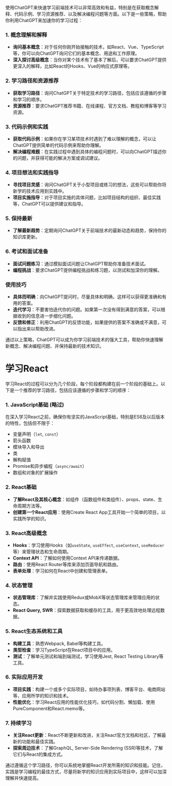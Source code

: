 使用ChatGPT来快速学习前端技术可以非常高效和有益，特别是在获取概念解释、代码示例、学习资源推荐、以及解决编程问题等方面。以下是一些策略，帮助你利用ChatGPT来加速你的学习过程：

### 1. 概念理解和解释

- **询问基本概念**：对于任何你刚开始接触的技术，如React、Vue、TypeScript等，你可以向ChatGPT询问它们的基本概念、用途和工作原理。
- **深入探讨高级概念**：当你对某个技术有了基本了解后，可以要求ChatGPT提供更深入的解释，比如React的Hooks、Vue的响应式原理等。

### 2. 学习路径和资源推荐

- **获取学习路径**：询问ChatGPT关于特定技术的学习路径，包括应该遵循的步骤和学习的顺序。
- **资源推荐**：要求ChatGPT推荐书籍、在线课程、官方文档、教程和博客等学习资源。

### 3. 代码示例和实践

- **获取代码示例**：如果你在学习某项技术时遇到了难以理解的概念，可以让ChatGPT提供简单的代码示例来帮助你理解。
- **解决编程难题**：在实践过程中遇到具体的编程问题时，可以向ChatGPT描述你的问题，并获得可能的解决方案或调试建议。

### 4. 项目想法和实践指导

- **寻找项目灵感**：询问ChatGPT关于小型项目或练习的想法，这些可以帮助你将新学的技术应用到实践中。
- **项目实施指导**：对于项目实施的具体问题，比如项目结构的组织、最佳实践等，ChatGPT可以提供建议和指导。

### 5. 保持最新

- **了解最新趋势**：定期询问ChatGPT关于前端技术的最新动态和趋势，保持你的知识库更新。

### 6. 考试和面试准备

- **面试问题练习**：通过模拟面试问题让ChatGPT帮助你准备技术面试。
- **编程挑战**：要求ChatGPT提供编程挑战和练习题，以测试和加深你的理解。

### 使用技巧

- **具体而明确**：向ChatGPT提问时，尽量具体和明确，这样可以获得更准确和有用的答案。
- **迭代学习**：不要害怕迭代你的问题。如果第一次没有得到满意的答案，可以根据收到的信息进一步细化问题。
- **反馈和修正**：利用ChatGPT的反馈功能，如果提供的答案不准确或不满意，可以指出来以帮助改进。

通过以上策略，ChatGPT可以成为你学习前端技术的强大工具，帮助你快速理解新概念、解决编程问题、并保持最新的技术知识。

# 学习React
学习React的过程可以分为几个阶段，每个阶段都构建在前一个阶段的基础上。以下是一个推荐的学习路径，包括应该遵循的步骤和学习的顺序：

### 1. JavaScript基础 (略过)

在深入学习React之前，确保你有坚实的JavaScript基础，特别是ES6及以后版本的特性，包括但不限于：

- 变量声明（`let`, `const`）
- 箭头函数
- 模块导入和导出
- 类
- 解构赋值
- Promise和异步编程（`async/await`）
- 数组和对象的扩展操作

### 2. React基础

- **了解React及其核心概念**：如组件（函数组件和类组件）、props、state、生命周期方法等。
- **创建第一个React应用**：使用Create React App工具开始一个简单的项目，以实践所学的知识。

### 3. React高级概念

- **Hooks**：学习使用Hooks（如`useState`, `useEffect`, `useContext`, `useReducer`等）来管理状态和生命周期。
- **Context API**：了解如何使用Context API来传递数据。
- **路由**：使用React Router等库来添加页面导航和路由。
- **表单处理**：学习如何在React中创建和管理表单。

### 4. 状态管理

- **状态管理库**：了解并实践使用Redux或MobX等状态管理库来管理应用的状态。
- **React Query, SWR**：探索数据获取和缓存的工具，用于更高效地处理远程数据。

### 5. React生态系统和工具

- **构建工具**：熟悉Webpack, Babel等构建工具。
- **类型检查**：学习TypeScript在React项目中的应用。
- **测试**：了解单元测试和端到端测试，学习使用Jest, React Testing Library等工具。

### 6. 实际应用开发

- **项目实践**：构建一个或多个实际项目，如待办事项列表、博客平台、电商网站等，应用所学的知识和技术。
- **性能优化**：学习React应用的性能优化技巧，如代码分割、懒加载、使用PureComponent和React.memo等。

### 7. 持续学习

- **关注React更新**：React不断更新和改进，关注React官方文档和社区，了解最新的功能和最佳实践。
- **探索周边技术**：了解GraphQL, Server-Side Rendering (SSR)等技术，了解它们与React的集成方式。

通过遵循这个学习路径，你可以系统地掌握React开发所需的知识和技能。记住，实践是学习编程的最佳方式，尽量将新学的知识应用到实际项目中，这样可以加深理解并快速提高。